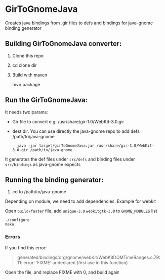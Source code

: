 # GirToGnomeJava

Creates java bindings from .gir files to defs and bindings for java-gnome binding generator

## Building GirToGnomeJava converter:

1. Clone this repo
2. cd clone dir
3. Build with maven

    mvn package

## Run the GirToGnomeJava: 

It needs two params:

* Gir file to convert e.g. /usr/share/gir-1.0/WebKit-3.0.gir
* dest dir. You can use directly the java-gnome repo to add defs /path/to/java-gnome

        java -jar target/girToGnomeJava.jar /usr/share/gir-1.0/WebKit-3.0.gir /path/to/java-gnome

It generates the def files under `src/defs` and binding files under `src/bindings` as java-gnome expects

## Running the binding generator:

1. cd to /path/to/java-gnome

Depending on module, we need to add dependencies. Example for webkit

Open `build/faster` file, add `unique-3.0` `webkitgtk-3.0` to `GNOME_MODULES` list

    ./configure
    make

### Errors

If you find this error:

> generated/bindings/org/gnome/webKit/WebKitDOMTimeRanges.c:79:11: error: ‘FIXME’ undeclared (first use in this function)

Open the file, and replace FIXME with 0, and build again

